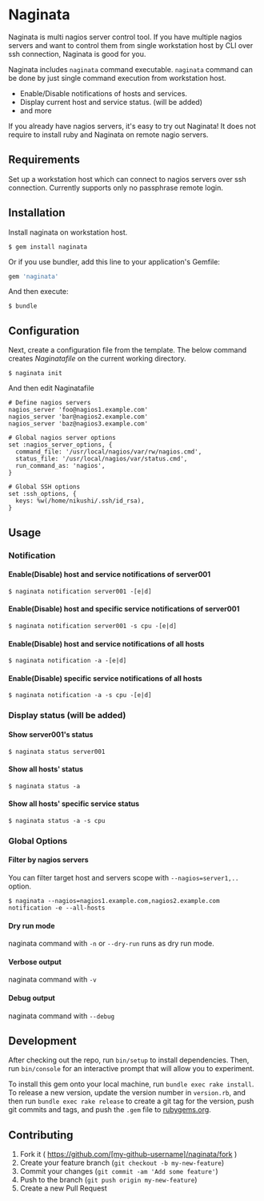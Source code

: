 # Naginata

Naginata is multi nagios server control tool. If you have multiple nagios servers and want to control them from single workstation host by CLI over ssh connection, Naginata is good for you.

Naginata includes `naginata` command executable. `naginata` command can be done by just single command execution from workstation host.

* Enable/Disable notifications of hosts and services.
* Display current host and service status. (will be added)
* and more

If you already have nagios servers, it's easy to try out Naginata! It does not require to install ruby and Naginata on remote nagio servers.

## Requirements

Set up a workstation host which can connect to nagios servers over ssh connection. Currently supports only no passphrase remote login.

## Installation

Install naginata on workstation host.

    $ gem install naginata

Or if you use bundler, add this line to your application's Gemfile:

```ruby
gem 'naginata'
```

And then execute:

    $ bundle


## Configuration

Next, create a configuration file from the template. The below command creates _Naginatafile_ on the current working directory.

    $ naginata init

And then edit Naginatafile

```
# Define nagios servers
nagios_server 'foo@nagios1.example.com'
nagios_server 'bar@nagios2.example.com'
nagios_server 'baz@nagios3.example.com'

# Global nagios server options 
set :nagios_server_options, {
  command_file: '/usr/local/nagios/var/rw/nagios.cmd',
  status_file: '/usr/local/nagios/var/status.cmd',
  run_command_as: 'nagios',
}

# Global SSH options
set :ssh_options, {
  keys: %w(/home/nikushi/.ssh/id_rsa),
}
```

## Usage

### Notification

#### Enable(Disable) host and service notifications of server001

```
$ naginata notification server001 -[e|d]
```

#### Enable(Disable) host and specific service notifications of server001

```
$ naginata notification server001 -s cpu -[e|d] 
```

#### Enable(Disable) host and service notifications of all hosts

```
$ naginata notification -a -[e|d] 
```

#### Enable(Disable) specific service notifications of all hosts

```
$ naginata notification -a -s cpu -[e|d] 
```

### Display status (will be added)

#### Show server001's status

```
$ naginata status server001
```

#### Show all hosts' status

```
$ naginata status -a
```

#### Show all hosts' specific service status

```
$ naginata status -a -s cpu
```


### Global Options

#### Filter by nagios servers

You can filter target host and servers scope with `--nagios=server1,..` option.

```
$ naginata --nagios=nagios1.example.com,nagios2.example.com notification -e --all-hosts
```

#### Dry run mode

naginata command with `-n` or `--dry-run` runs as dry run mode.

#### Verbose output

naginata command with `-v`

#### Debug output

naginata command with `--debug`


## Development

After checking out the repo, run `bin/setup` to install dependencies. Then, run `bin/console` for an interactive prompt that will allow you to experiment.

To install this gem onto your local machine, run `bundle exec rake install`. To release a new version, update the version number in `version.rb`, and then run `bundle exec rake release` to create a git tag for the version, push git commits and tags, and push the `.gem` file to [rubygems.org](https://rubygems.org).

## Contributing

1. Fork it ( https://github.com/[my-github-username]/naginata/fork )
2. Create your feature branch (`git checkout -b my-new-feature`)
3. Commit your changes (`git commit -am 'Add some feature'`)
4. Push to the branch (`git push origin my-new-feature`)
5. Create a new Pull Request
